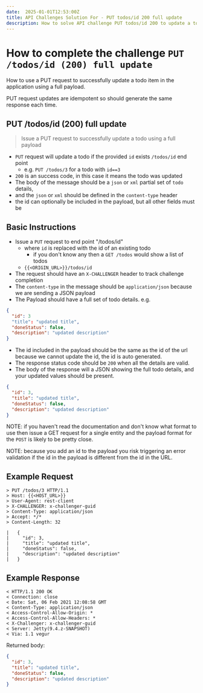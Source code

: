 ```yaml
---
date:  2025-01-01T12:53:00Z
title: API Challenges Solution For - PUT todos/id 200 full update
description: How to solve API challenge PUT todos/id 200 to update a todo in the application with a full payload.
---
```


# How to complete the challenge `PUT /todos/id (200) full update`

How to use a PUT request to successfully update a todo item in the application using a full payload.

PUT request updates are idempotent so should generate the same response each time.

## PUT /todos/id (200) full update

> Issue a PUT request to successfully update a todo using a full payload

- `PUT` request will update a todo if the provided `id` exists `/todos/id` end point
    - e.g. `PUT /todos/3` for a todo with `id==3`
- `200` is an success code, in this case it means the todo was updated
- The body of the message should be a `json` or `xml` partial set of `todo` details,
-  and the `json` or `xml` should be defined in the `content-type` header
- the id can optionally be included in the payload, but all other fields must be


## Basic Instructions

- Issue a `PUT` request to end point "/todos/id"
    - where `id` is replaced with the id of an existing todo
        - if you don't know any then a `GET /todos` would show a list of todos
    - `{{<ORIGIN_URL>}}/todos/id`
- The request should have an `X-CHALLENGER` header to track challenge completion
- The `content-type` in the message should be `application/json` because we are sending a JSON payload
- The Payload should have a full set of todo details. e.g.

```json
{
  "id": 3
  "title": "updated title",
  "doneStatus": false,
  "description": "updated description"
}
```
- The id included in the payload should be the same as the id of the url because we cannot update the id, the id is auto generated.
- The response status code should be `200` when all the details are valid.
- The body of the response will a JSON showing the full todo details, and your updated values should be present.

```json
{
  "id": 3,
  "title": "updated title",
  "doneStatus": false,
  "description": "updated description"
}
```

NOTE: if you haven't read the documentation and don't know what format to use then issue a GET request for a single entity and the payload format for the `POST` is likely to be pretty close.

NOTE: because you add an id to the payload you risk triggering an error validation if the id in the payload is different from the id in the URL.

## Example Request

~~~~~~~~
> PUT /todos/3 HTTP/1.1
> Host: {{<HOST_URL>}}
> User-Agent: rest-client
> X-CHALLENGER: x-challenger-guid
> Content-Type: application/json
> Accept: */*
> Content-Length: 32

| 	{
|     "id": 3,
| 	  "title": "updated title",
| 	  "doneStatus": false,
| 	  "description": "updated description"
| 	}
~~~~~~~~

## Example Response

~~~~~~~~
< HTTP/1.1 200 OK
< Connection: close
< Date: Sat, 06 Feb 2021 12:08:58 GMT
< Content-Type: application/json
< Access-Control-Allow-Origin: *
< Access-Control-Allow-Headers: *
< X-Challenger: x-challenger-guid
< Server: Jetty(9.4.z-SNAPSHOT)
< Via: 1.1 vegur
~~~~~~~~

Returned body:

```json
{
  "id": 3,
  "title": "updated title",
  "doneStatus": false,
  "description": "updated description"
}
```





